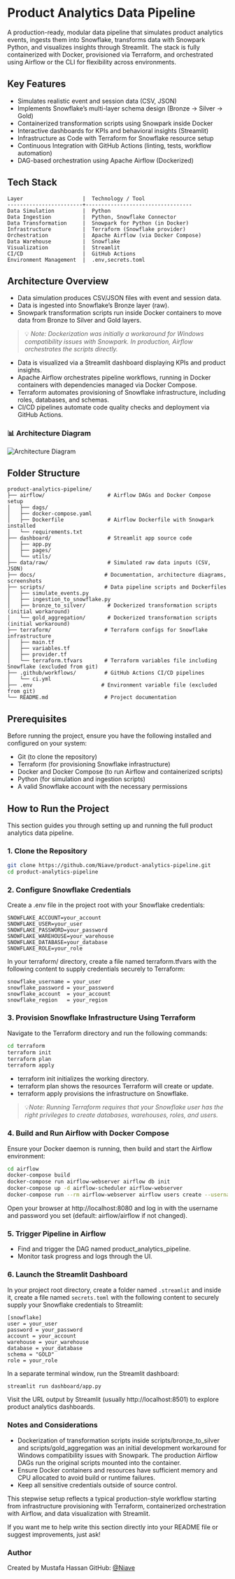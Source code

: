 # Product Analytics Data Pipeline

A production-ready, modular data pipeline that simulates product analytics events, ingests them into Snowflake, transforms data with Snowpark Python, and visualizes insights through Streamlit. The stack is fully containerized with Docker, provisioned via Terraform, and orchestrated using Airflow or the CLI for flexibility across environments.

## Key Features

- Simulates realistic event and session data (CSV, JSON)
- Implements Snowflake’s multi-layer schema design (Bronze → Silver → Gold)
- Containerized transformation scripts using Snowpark inside Docker
- Interactive dashboards for KPIs and behavioral insights (Streamlit)
- Infrastructure as Code with Terraform for Snowflake resource setup
- Continuous Integration with GitHub Actions (linting, tests, workflow automation)
- DAG-based orchestration using Apache Airflow (Dockerized)


## Tech Stack

    Layer                   |  Technology / Tool               
    ------------------------+----------------------------------
    Data Simulation         |  Python                          
    Data Ingestion          |  Python, Snowflake Connector     
    Data Transformation     |  Snowpark for Python (in Docker) 
    Infrastructure          |  Terraform (Snowflake provider)  
    Orchestration           |  Apache Airflow (via Docker Compose)
    Data Warehouse          |  Snowflake                       
    Visualization           |  Streamlit                       
    CI/CD                   |  GitHub Actions                  
    Environment Management  |  .env,secrets.toml               


## Architecture Overview

- Data simulation produces CSV/JSON files with event and session data.
- Data is ingested into Snowflake’s Bronze layer (raw).
- Snowpark transformation scripts run inside Docker containers to move data from Bronze to Silver and Gold layers. 
> 💡 *Note: Dockerization was initially a workaround for Windows compatibility 
issues with Snowpark. In production, Airflow orchestrates the scripts directly.*
- Data is visualized via a Streamlit dashboard displaying KPIs and product insights.
- Apache Airflow orchestrates pipeline workflows, running in Docker containers with dependencies managed via Docker Compose.
- Terraform automates provisioning of Snowflake infrastructure, including roles, databases, and schemas.
- CI/CD pipelines automate code quality checks and deployment via GitHub Actions.

### 📊 Architecture Diagram

![Architecture Diagram](docs/Architecture-diagram.png)

## Folder Structure

    product-analytics-pipeline/
    ├── airflow/                    # Airflow DAGs and Docker Compose setup
    │   ├── dags/
    │   ├── docker-compose.yaml
    │   ├── Dockerfile              # Airflow Dockerfile with Snowpark installed
    │   └── requirements.txt
    ├── dashboard/                  # Streamlit app source code
    │   ├── app.py
    │   ├── pages/
    │   └── utils/
    ├── data/raw/                   # Simulated raw data inputs (CSV, JSON)
    ├── docs/                      # Documentation, architecture diagrams, screenshots
    ├── scripts/                   # Data pipeline scripts and Dockerfiles
    │   ├── simulate_events.py
    │   ├── ingestion_to_snowflake.py
    │   ├── bronze_to_silver/       # Dockerized transformation scripts (initial workaround)
    │   └── gold_aggregation/       # Dockerized transformation scripts (initial workaround)
    ├── terraform/                 # Terraform configs for Snowflake infrastructure
    │   ├── main.tf
    │   ├── variables.tf
    │   ├── provider.tf
    │   └── terraform.tfvars       # Terraform variables file including Snowflake (excluded from git)
    ├── .github/workflows/         # GitHub Actions CI/CD pipelines
    │   └── ci.yml
    ├── .env                      # Environment variable file (excluded from git)
    └── README.md                  # Project documentation


## Prerequisites

Before running the project, ensure you have the following installed and configured on your system:

- Git (to clone the repository)
- Terraform (for provisioning Snowflake infrastructure)
- Docker and Docker Compose (to run Airflow and containerized scripts)
- Python (for simulation and ingestion scripts)
- A valid Snowflake account with the necessary permissions

## How to Run the Project

This section guides you through setting up and running the full product analytics data pipeline.

### 1. Clone the Repository

```bash
git clone https://github.com/Niave/product-analytics-pipeline.git
cd product-analytics-pipeline
```
### 2. Configure Snowflake Credentials

Create a .env file in the project root with your Snowflake credentials:

```text
SNOWFLAKE_ACCOUNT=your_account
SNOWFLAKE_USER=your_user
SNOWFLAKE_PASSWORD=your_password
SNOWFLAKE_WAREHOUSE=your_warehouse
SNOWFLAKE_DATABASE=your_database
SNOWFLAKE_ROLE=your_role
```

In your terraform/ directory, create a file named terraform.tfvars with the following content to supply credentials securely to Terraform:

```text
snowflake_username = your_user
snowflake_password = your_password
snowflake_account  = your_account
snowflake_region   = your_region
```

### 3. Provision Snowflake Infrastructure Using Terraform

Navigate to the Terraform directory and run the following commands:
```bash
cd terraform
terraform init
terraform plan
terraform apply
```

- terraform init initializes the working directory.
- terraform plan shows the resources Terraform will create or update.
- terraform apply provisions the infrastructure on Snowflake.

> 💡*Note: Running Terraform requires that your Snowflake user has the right privileges to create databases, warehouses, roles, and users.*

### 4. Build and Run Airflow with Docker Compose

Ensure your Docker daemon is running, then build and start the Airflow environment:

```bash
cd airflow
docker-compose build
docker-compose run airflow-webserver airflow db init
docker-compose up -d airflow-scheduler airflow-webserver
docker-compose run --rm airflow-webserver airflow users create --username admin --firstname Admin --lastname User --role Admin --email admin@example.com --password your_password
```
Open your browser at http://localhost:8080 and log in with the username and password you set (default: airflow/airflow if not changed).

### 5. Trigger Pipeline in Airflow

- Find and trigger the DAG named product_analytics_pipeline.
- Monitor task progress and logs through the UI.

### 6. Launch the Streamlit Dashboard

In your project root directory, create a folder named `.streamlit` and inside it, create a file named `secrets.toml` with the following content to securely supply your Snowflake credentials to Streamlit:

```text
[snowflake]
user = your_user
password = your_password
account = your_account
warehouse = your_warehouse
database = your_database
schema = "GOLD"
role = your_role
```
In a separate terminal window, run the Streamlit dashboard:

```bash
streamlit run dashboard/app.py
```
Visit the URL output by Streamlit (usually http://localhost:8501) to explore product analytics dashboards.

### Notes and Considerations

- Dockerization of transformation scripts inside scripts/bronze_to_silver and scripts/gold_aggregation was an initial development workaround for Windows compatibility issues with Snowpark. The production Airflow DAGs run the original scripts mounted into the container.
- Ensure Docker containers and resources have sufficient memory and CPU allocated to avoid build or runtime failures.
- Keep all sensitive credentials outside of source control.

This stepwise setup reflects a typical production-style workflow starting from infrastructure provisioning with Terraform, containerized orchestration with Airflow, and data visualization with Streamlit.

If you want me to help write this section directly into your README file or suggest improvements, just ask!

### Author
Created by Mustafa Hassan 
GitHub: [@Niave](https://github.com/Niave)